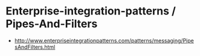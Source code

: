# Enterprise-integration-patterns / Pipes-And-Filters

* http://www.enterpriseintegrationpatterns.com/patterns/messaging/PipesAndFilters.html

